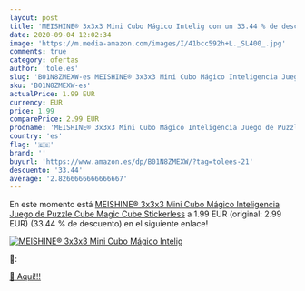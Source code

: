 ```yaml
---
layout: post
title: 'MEISHINE® 3x3x3 Mini Cubo Mágico Intelig con un 33.44 % de descuento'
date: 2020-09-04 12:02:34
image: 'https://m.media-amazon.com/images/I/41bcc592h+L._SL400_.jpg'
comments: true
category: ofertas
author: 'tole.es'
slug: 'B01N8ZMEXW-es MEISHINE® 3x3x3 Mini Cubo Mágico Inteligencia Juego de...'
sku: 'B01N8ZMEXW-es'
actualPrice: 1.99 EUR
currency: EUR
price: 1.99
comparePrice: 2.99 EUR
prodname: 'MEISHINE® 3x3x3 Mini Cubo Mágico Inteligencia Juego de Puzzle Cube Magic Cube Stickerless'
country: 'es'
flag: '🇪🇸'
brand: ''
buyurl: 'https://www.amazon.es/dp/B01N8ZMEXW/?tag=tolees-21'
descuento: '33.44'
average: '2.8266666666666667'
---
```


En este momento está [MEISHINE® 3x3x3 Mini Cubo Mágico Inteligencia Juego de Puzzle Cube Magic Cube Stickerless](https://www.amazon.es/dp/B01N8ZMEXW/?tag=tolees-21) a 1.99 EUR (original: 2.99 EUR) (33.44 %  de descuento) en el siguiente enlace!

[![MEISHINE® 3x3x3 Mini Cubo Mágico Intelig](https://m.media-amazon.com/images/I/41bcc592h+L._SL400_.jpg)](https://www.amazon.es/dp/B01N8ZMEXW/?tag=tolees-21)

🔎:


[🛒 Aquí!!!](https://www.amazon.es/dp/B01N8ZMEXW/?tag=tolees-21)
